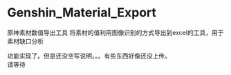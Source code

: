# Genshin_Material_Export
原神素材数值导出工具
  将素材的值利用图像识别的方式导出到excel的工具，用于素材缺口分析  


功能实现了。但是还没空写说明。。。有些东西好像还没上传。  
请等待
